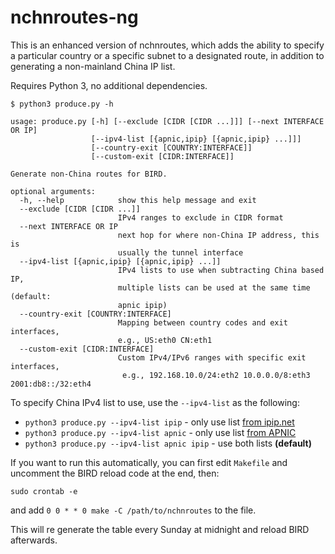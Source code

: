 # nchnroutes-ng

This is an enhanced version of nchnroutes, which adds the ability to specify a particular country or a specific subnet to a designated route, in addition to generating a non-mainland China IP list.

Requires Python 3, no additional dependencies.

```
$ python3 produce.py -h

usage: produce.py [-h] [--exclude [CIDR [CIDR ...]]] [--next INTERFACE OR IP]
                  [--ipv4-list [{apnic,ipip} [{apnic,ipip} ...]]]
                  [--country-exit [COUNTRY:INTERFACE]]
                  [--custom-exit [CIDR:INTERFACE]]

Generate non-China routes for BIRD.

optional arguments:
  -h, --help            show this help message and exit
  --exclude [CIDR [CIDR ...]]
                        IPv4 ranges to exclude in CIDR format
  --next INTERFACE OR IP
                        next hop for where non-China IP address, this is
                        usually the tunnel interface
  --ipv4-list [{apnic,ipip} [{apnic,ipip} ...]]
                        IPv4 lists to use when subtracting China based IP,
                        multiple lists can be used at the same time (default:
                        apnic ipip)
  --country-exit [COUNTRY:INTERFACE]
                        Mapping between country codes and exit interfaces, 
                        e.g., US:eth0 CN:eth1
  --custom-exit [CIDR:INTERFACE]
                        Custom IPv4/IPv6 ranges with specific exit interfaces,
                         e.g., 192.168.10.0/24:eth2 10.0.0.0/8:eth3 2001:db8::/32:eth4
```

To specify China IPv4 list to use, use the `--ipv4-list` as the following:

* `python3 produce.py --ipv4-list ipip` - only use list [from ipip.net](https://github.com/17mon/china_ip_list)
* `python3 produce.py --ipv4-list apnic` - only use list [from APNIC](https://ftp.apnic.net/stats/apnic/delegated-apnic-latest)
* `python3 produce.py --ipv4-list apnic ipip` - use both lists **(default)**

If you want to run this automatically, you can first edit `Makefile` and uncomment the BIRD reload code
at the end, then:

```
sudo crontab -e
```

and add `0 0 * * 0 make -C /path/to/nchnroutes` to the file.

This will re generate the table every Sunday at midnight and reload BIRD afterwards.
